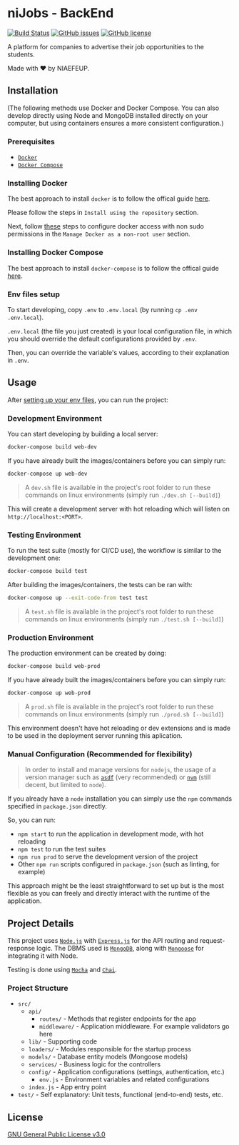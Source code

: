 # niJobs - BackEnd

[![Build Status](https://img.shields.io/travis/NIAEFEUP/nijobs-be/develop.svg?style=for-the-badge)](https://travis-ci.org/NIAEFEUP/nijobs-be)
[![GitHub issues](https://img.shields.io/github/issues/NIAEFEUP/nijobs-be.svg?style=for-the-badge)](https://github.com/NIAEFEUP/nijobs-be/issues)
[![GitHub license](https://img.shields.io/github/license/NIAEFEUP/nijobs-be.svg?style=for-the-badge)](https://github.com/NIAEFEUP/nijobs-be/blob/master/LICENSE)


A platform for companies to advertise their job opportunities to the students.

Made with ❤️ by NIAEFEUP.

## Installation

(The following methods use Docker and Docker Compose. You can also develop directly using Node and MongoDB installed directly on your computer, but using containers ensures a more consistent configuration.)

### Prerequisites

- [`Docker`](https://www.docker.com)
- [`Docker Compose`](https://www.docker.com)

### Installing Docker

The best approach to install `docker` is to follow the offical guide [here](https://docs.docker.com/install/linux/docker-ce/ubuntu/#install-using-the-repository). 

Please follow the steps in `Install using the repository` section.

Next, follow [these](https://docs.docker.com/install/linux/linux-postinstall/) steps to configure docker access with non sudo permissions in the `Manage Docker as a non-root user` section.

### Installing Docker Compose

The best approach to install `docker-compose` is to follow the offical guide [here](https://docs.docker.com/compose/install/#install-compose).

### Env files setup

To start developing, copy `.env` to `.env.local` (by running `cp .env .env.local`).

`.env.local` (the file you just created) is your local configuration file, in which you should override the default configurations provided by `.env`.

Then, you can override the variable's values, according to their explanation in `.env`.


## Usage

After [setting up your env files](#env-files-setup), you can run the project:

### Development Environment

You can start developing by building a local server:

```bash
docker-compose build web-dev
```

If you have already built the images/containers before you can simply run:

```bash
docker-compose up web-dev
```

> A `dev.sh` file is available in the project's root folder to run these commands on linux environments (simply run `./dev.sh [--build]`)

This will create a development server with hot reloading which will listen on `http://localhost:<PORT>`.

### Testing Environment

To run the test suite (mostly for CI/CD use), the workflow is similar to the development one:

```bash
docker-compose build test
```
After building the images/containers, the tests can be ran with:

```bash
docker-compose up --exit-code-from test test
```
> A `test.sh` file is available in the project's root folder to run these commands on linux environments (simply run `./test.sh [--build]`)

### Production Environment

The production environment can be created by doing:

```bash
docker-compose build web-prod
```
If you have already built the images/containers before you can simply run:

```bash
docker-compose up web-prod
```
> A `prod.sh` file is available in the project's root folder to run these commands on linux environments (simply run `./prod.sh [--build]`)

This environment doesn't have hot reloading or dev extensions and is made to be used in the deployment server running this aplication.

### Manual Configuration (Recommended for flexibility)

> In order to install and manage versions for `nodejs`, the usage of a version manager such as [`asdf`](https://asdf-vm.com/) (very recommended) or [`nvm`](https://github.com/nvm-sh/nvm) (still decent, but limited to `node`).

If you already have a `node` installation you can simply use the `npm` commands specified in `package.json` directly.

So, you can run:

- `npm start` to run the application in development mode, with hot reloading
- `npm test` to run the test suites
- `npm run prod` to serve the development version of the project
- Other `npm run` scripts configured in `package.json` (such as linting, for example)

This approach might be the least straightforward to set up but is the most flexible as you can freely and directly interact with the runtime of the application.

## Project Details

This project uses [`Node.js`](https://nodejs.org/en/) with [`Express.js`](https://expressjs.com/) for the API routing and request-response logic. The DBMS used is [`MongoDB`](https://www.mongodb.com/), along with [`Mongoose`](https://mongoosejs.com/) for integrating it with Node.

Testing is done using [`Mocha`](https://mochajs.org/) and [`Chai`](https://www.chaijs.com/).

### Project Structure

- `src/`
    - `api/`
        - `routes/` - Methods that register endpoints for the app
        - `middleware/` - Application middleware. For example validators go here
    - `lib/` - Supporting code
    - `loaders/` - Modules responsible for the startup process
    - `models/` - Database entity models (Mongoose models)
    - `services/` - Business logic for the controllers
    - `config/` - Application configurations (settings, authentication, etc.)
        - `env.js` - Environment variables and related configurations
    - `index.js` - App entry point
- `test/` - Self explanatory: Unit tests, functional (end-to-end) tests, etc.

## License
[GNU General Public License v3.0](https://choosealicense.com/licenses/gpl-3.0/)
